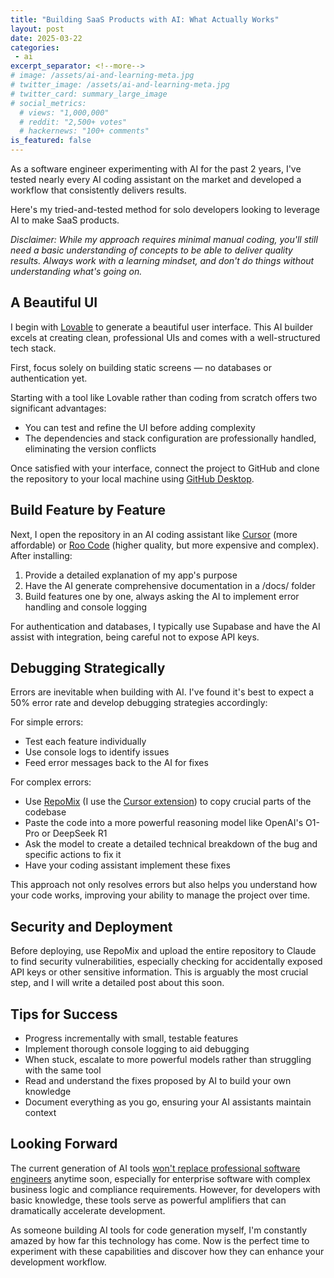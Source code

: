```yaml
---
title: "Building SaaS Products with AI: What Actually Works"
layout: post
date: 2025-03-22
categories:
 - ai
excerpt_separator: <!--more-->
# image: /assets/ai-and-learning-meta.jpg
# twitter_image: /assets/ai-and-learning-meta.jpg
# twitter_card: summary_large_image
# social_metrics:
  # views: "1,000,000"
  # reddit: "2,500+ votes"
  # hackernews: "100+ comments"
is_featured: false
---
```


As a software engineer experimenting with AI for the past 2 years, I've tested nearly every AI coding assistant on the market and developed a workflow that consistently delivers results. 

Here's my tried-and-tested method for solo developers looking to leverage AI to make SaaS products.

<!--more-->

*Disclaimer: While my approach requires minimal manual coding, you'll still need a basic understanding of concepts to be able to deliver quality results. Always work with a learning mindset, and don't do things without understanding what's going on.*

## A Beautiful UI

I begin with [Lovable](https://lovable.dev/) to generate a beautiful user interface. This AI builder excels at creating clean, professional UIs and comes with a well-structured tech stack. 

First, focus solely on building static screens — no databases or authentication yet.

Starting with a tool like Lovable rather than coding from scratch offers two significant advantages:
- You can test and refine the UI before adding complexity
- The dependencies and stack configuration are professionally handled, eliminating the version conflicts

Once satisfied with your interface, connect the project to GitHub and clone the repository to your local machine using [GitHub Desktop](https://github.com/apps/desktop).

## Build Feature by Feature

Next, I open the repository in an AI coding assistant like [Cursor](https://www.cursor.com/) (more affordable) or [Roo Code](https://github.com/RooVetGit/Roo-Code) (higher quality, but more expensive and complex). After installing:

1. Provide a detailed explanation of my app's purpose
2. Have the AI generate comprehensive documentation in a /docs/ folder
3. Build features one by one, always asking the AI to implement error handling and console logging

For authentication and databases, I typically use Supabase and have the AI assist with integration, being careful not to expose API keys.

## Debugging Strategically

Errors are inevitable when building with AI. I've found it's best to expect a 50% error rate and develop debugging strategies accordingly:

For simple errors:
- Test each feature individually
- Use console logs to identify issues
- Feed error messages back to the AI for fixes

For complex errors:
- Use [RepoMix](https://repomix.com/) (I use the [Cursor extension](https://repomix.com/guide/installation#vscode-extension)) to copy crucial parts of the codebase
- Paste the code into a more powerful reasoning model like OpenAI's O1-Pro or DeepSeek R1
- Ask the model to create a detailed technical breakdown of the bug and specific actions to fix it
- Have your coding assistant implement these fixes

This approach not only resolves errors but also helps you understand how your code works, improving your ability to manage the project over time.

## Security and Deployment

Before deploying, use RepoMix and upload the entire repository to Claude to find security vulnerabilities, especially checking for accidentally exposed API keys or other sensitive information. This is arguably the most crucial step, and I will write a detailed post about this soon.

<!-- newsletter_widget -->

## Tips for Success

- Progress incrementally with small, testable features
- Implement thorough console logging to aid debugging
- When stuck, escalate to more powerful models rather than struggling with the same tool
- Read and understand the fixes proposed by AI to build your own knowledge
- Document everything as you go, ensuring your AI assistants maintain context

## Looking Forward

The current generation of AI tools [won't replace professional software engineers](/blog/ai-illiterate-programmers) anytime soon, especially for enterprise software with complex business logic and compliance requirements. However, for developers with basic knowledge, these tools serve as powerful amplifiers that can dramatically accelerate development.

As someone building AI tools for code generation myself, I'm constantly amazed by how far this technology has come. Now is the perfect time to experiment with these capabilities and discover how they can enhance your development workflow.